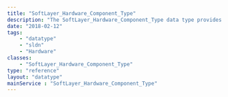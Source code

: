 ```yaml
---
title: "SoftLayer_Hardware_Component_Type"
description: "The SoftLayer_Hardware_Component_Type data type provides details on the type of component requested "
date: "2018-02-12"
tags:
    - "datatype"
    - "sldn"
    - "Hardware"
classes:
    - "SoftLayer_Hardware_Component_Type"
type: "reference"
layout: "datatype"
mainService : "SoftLayer_Hardware_Component_Type"
---
```

